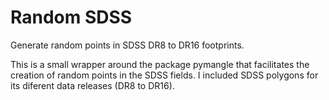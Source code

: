 
Random SDSS
===========

Generate random points in SDSS DR8 to DR16 footprints.

This is a small wrapper around the package pymangle that facilitates
the creation of random points in the SDSS fields. I included 
SDSS polygons for its diferent data releases (DR8 to DR16).
